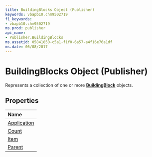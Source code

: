 ```yaml
---
title: BuildingBlocks Object (Publisher)
keywords: vbapb10.chm9502719
f1_keywords:
- vbapb10.chm9502719
ms.prod: publisher
api_name:
- Publisher.BuildingBlocks
ms.assetid: 05841850-c5a1-f1f0-6a57-a4f16e76a1df
ms.date: 06/08/2017
---
```



# BuildingBlocks Object (Publisher)

Represents a collection of one or more  **[BuildingBlock](Publisher.BuildingBlock.md)** objects.
 


## Properties



|**Name**|
|:-----|
|[Application](Publisher.BuildingBlocks.Application.md)|
|[Count](Publisher.BuildingBlocks.Count.md)|
|[Item](Publisher.BuildingBlocks.Item.md)|
|[Parent](Publisher.BuildingBlocks.Parent.md)|

